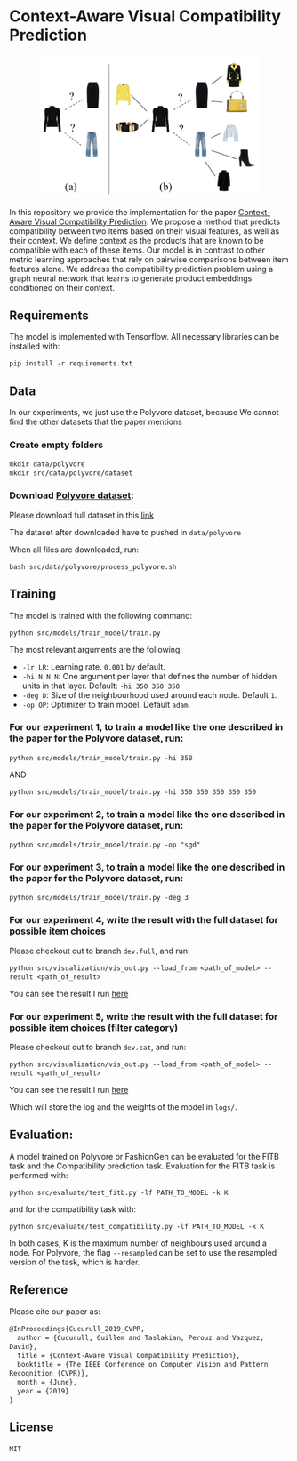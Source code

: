 
# Context-Aware Visual Compatibility Prediction

<div align="center">
  <img src="docs/main_fig.png" width="400" />
</div>

In this repository we provide the implementation for the paper [Context-Aware Visual Compatibility Prediction](https://arxiv.org/abs/1902.03646). We propose a method that predicts compatibility between two items based on their visual features, as well as their context. We define context as the products that are known to be compatible with each of these items. Our model is in contrast to other metric learning approaches that rely on pairwise comparisons between item features alone. We address the compatibility prediction problem using a graph neural network that learns to generate product embeddings conditioned on their context. 

## Requirements

The model is implemented with Tensorflow. All necessary libraries can be installed with:

    pip install -r requirements.txt

## Data
In our experiments, we just use the Polyvore dataset, because We cannot find the other datasets that the paper mentions
### Create empty folders
```shell
mkdir data/polyvore
mkdir src/data/polyvore/dataset
```
### Download [Polyvore dataset](https://github.com/xthan/polyvore-dataset):
Please download full dataset in this [link](https://drive.google.com/file/d/1fkIa2BIrikJCgfy5LKDs_1jm-nFPJPof/view?usp=sharing)

The dataset after downloaded have to pushed in `data/polyvore` 

When all files are downloaded, run:
```shell
bash src/data/polyvore/process_polyvore.sh
```

## Training
The model is trained with the following command:

    python src/models/train_model/train.py

The most relevant arguments are the following:

 - `-lr LR`: Learning rate. `0.001` by  default.
 - `-hi N N N`: One argument per layer that defines the number of hidden units in that layer. Default: `-hi 350 350 350`
 - `-deg D`: Size of the neighbourhood used around each node. Default `1`.
 - `-op OP`: Optimizer to train model. Default `adam`.
 
### For our experiment 1, to train a model like the one described in the paper for the Polyvore dataset, run:
```shell
python src/models/train_model/train.py -hi 350
```
AND 
```shell
python src/models/train_model/train.py -hi 350 350 350 350 350
```
### For our experiment 2, to train a model like the one described in the paper for the Polyvore dataset, run:
```shell
python src/models/train_model/train.py -op "sgd"
```
### For our experiment 3, to train a model like the one described in the paper for the Polyvore dataset, run:
```shell
python src/models/train_model/train.py -deg 3
```
### For our experiment 4, write the result with the full dataset for possible item choices
Please checkout out to branch `dev.full`, and run:
```shell
python src/visualization/vis_out.py --load_from <path_of_model> --result <path_of_result>
```
You can see the result I run [here](https://drive.google.com/file/d/1-EaZtqAvC16Bwm7AklWqQ86knmIZ4mC1/view?usp=sharing)
### For our experiment 5, write the result with the full dataset for possible item choices (filter category)
Please checkout out to branch `dev.cat`, and run:
```shell
python src/visualization/vis_out.py --load_from <path_of_model> --result <path_of_result>
```
You can see the result I run [here](https://drive.google.com/drive/folders/1-XcDoKXIm91KlkwWhLQJ6kVFFbcQOlyT?usp=sharing)


Which will store the log and the weights of the model in `logs/`.

## Evaluation:
A model trained on Polyvore or FashionGen can be evaluated for the FITB task and the Compatibility prediction task.
Evaluation for the FITB task is performed with:

    python src/evaluate/test_fitb.py -lf PATH_TO_MODEL -k K

and for the compatibility task with:

    python src/evaluate/test_compatibility.py -lf PATH_TO_MODEL -k K

In both cases, K is the maximum number of neighbours used around a node. For Polyvore, the flag `--resampled` can be set to use the resampled version of the task, which is harder.

## Reference
Please cite our paper as:

    @InProceedings{Cucurull_2019_CVPR,
      author = {Cucurull, Guillem and Taslakian, Perouz and Vazquez, David},
      title = {Context-Aware Visual Compatibility Prediction},
      booktitle = {The IEEE Conference on Computer Vision and Pattern Recognition (CVPR)},
      month = {June},
      year = {2019}
    }
    
## License
`MIT`
    
